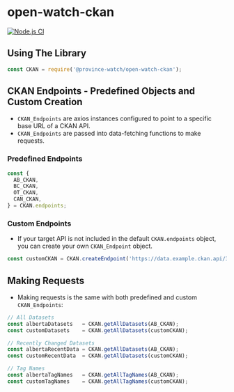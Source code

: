 # open-watch-ckan

[![Node.js CI](https://github.com/ProvinceWatch/open-watch/actions/workflows/node.js.yml/badge.svg)](https://github.com/ProvinceWatch/open-watch-ckan/actions/workflows/node.js.yml)

## Using The Library
```js
const CKAN = require('@province-watch/open-watch-ckan');
```
## CKAN Endpoints - Predefined Objects and Custom Creation
- `CKAN_Endpoints` are axios instances configured to point to a specific base URL of a CKAN API.
- `CKAN_Endpoints` are passed into data-fetching functions to make requests.

### Predefined Endpoints
```js
const {
  AB_CKAN,
  BC_CKAN,
  OT_CKAN,
  CAN_CKAN,
} = CKAN.endpoints;
```
### Custom Endpoints
- If your target API is not included in the default `CKAN.endpoints` object, you can create your own `CKAN_Endpoint` object.
```js
const customCKAN = CKAN.createEndpoint('https://data.example.ckan.api/3');
```

## Making Requests
- Making requests is the same with both predefined and custom `CKAN_Endpoints`:
```js
// All Datasets
const albertaDatasets   = CKAN.getAllDatasets(AB_CKAN);
const customDatasets    = CKAN.getAllDatasets(customCKAN);

// Recently Changed Datasets
const albertaRecentData = CKAN.getAllDatasets(AB_CKAN);
const customRecentData  = CKAN.getAllDatasets(customCKAN);

// Tag Names
const albertaTagNames   = CKAN.getAllTagNames(AB_CKAN);
const customTagNames    = CKAN.getAllTagNames(customCKAN);
```
